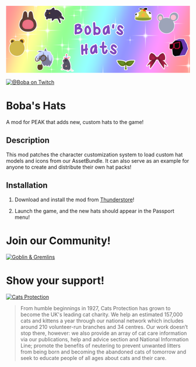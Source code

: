 ﻿![Hero Image](hero.png)

[![@Boba on Twitch](https://img.shields.io/twitch/status/boba?label=boba)](https://twitch.tv/boba/schedule)
<!-- [![Support me on Ko-fi](https://img.shields.io/badge/Support%20me%20on-Ko--fi-orange?logo=kofi)](https://ko-fi.com/yogsboba) -->



# Boba's Hats

A mod for PEAK that adds new, custom hats to the game!

## Description

This mod patches the character customization system
to load custom hat models and icons from our AssetBundle.
It can also serve as an example for anyone to create and
distribute their own hat packs!

## Installation

1. Download and install the mod from
   [Thunderstore](https://thunderstore.io/c/peak/)!

2. Launch the game, and the new hats should appear
   in the Passport menu!

# Join our Community!

[![Goblin & Gremlins](https://panels.twitch.tv/panel-91904368-image-3840e420-a269-46e8-be32-cf32e10f9cb3)](https://gobsandgrems.com/)

# Show your support!

[![Cats Protection](https://panels.twitch.tv/panel-91904368-image-47a8d464-e0e2-4b7d-8b3b-a0bd922d828b)](https://www.cats.org.uk/donate)
> From humble beginnings in 1927, Cats Protection has grown to become the UK's leading cat charity.
> We help an estimated 157,000 cats and kittens a year through our national network which includes around 210 volunteer-run branches and 34 centres.
> Our work doesn’t stop there, however: we also provide an array of cat care information via our publications, help and advice section and National Information Line; promote the benefits of neutering to prevent unwanted litters from being born and becoming the abandoned cats of tomorrow and seek to educate people of all ages about cats and their care.

